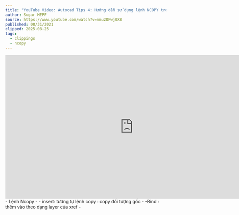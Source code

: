 ```yaml
---
title: "YouTube Video: Autocad Tips 4: Hướng dẫn sử dụng lệnh NCOPY trong Xref và Block | Sugar MEPF - YouTube"
author: Sugar MEPF
source: https://www.youtube.com/watch?v=nmu2OPwj0X8
published: 08/31/2021
clipped: 2025-08-25
tags:
  - clippings
  - ncopy
---
```


<iframe width="800" height="450" src="https://www.youtube.com/embed/nmu2OPwj0X8" frameborder="0" allow="accelerometer; autoplay; clipboard-write; encrypted-media; gyroscope; picture-in-picture" allowfullscreen></iframe>
- Lệnh Ncopy
- - insert: tương tự lệnh copy : copy đối tượng gốc
- -Bind : thêm vào theo dạng layer của xref
-